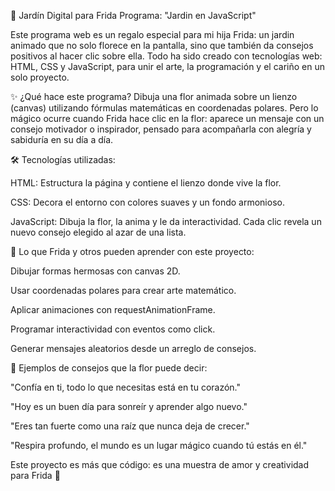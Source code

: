 🌸 Jardín Digital para Frida
Programa: "Jardin en JavaScript"

Este programa web es un regalo especial para mi hija Frida: un jardin animado que no solo florece en la pantalla, sino que también da consejos positivos al hacer clic sobre ella. Todo ha sido creado con tecnologías web: HTML, CSS y JavaScript, para unir el arte, la programación y el cariño en un solo proyecto.

✨ ¿Qué hace este programa?
Dibuja una flor animada sobre un lienzo (canvas) utilizando fórmulas matemáticas en coordenadas polares. Pero lo mágico ocurre cuando Frida hace clic en la flor: aparece un mensaje con un consejo motivador o inspirador, pensado para acompañarla con alegría y sabiduría en su día a día.

🛠️ Tecnologías utilizadas:

HTML: Estructura la página y contiene el lienzo donde vive la flor.

CSS: Decora el entorno con colores suaves y un fondo armonioso.

JavaScript: Dibuja la flor, la anima y le da interactividad. Cada clic revela un nuevo consejo elegido al azar de una lista.

🌼 Lo que Frida y otros pueden aprender con este proyecto:

Dibujar formas hermosas con canvas 2D.

Usar coordenadas polares para crear arte matemático.

Aplicar animaciones con requestAnimationFrame.

Programar interactividad con eventos como click.

Generar mensajes aleatorios desde un arreglo de consejos.

💬 Ejemplos de consejos que la flor puede decir:

"Confía en ti, todo lo que necesitas está en tu corazón."

"Hoy es un buen día para sonreír y aprender algo nuevo."

"Eres tan fuerte como una raíz que nunca deja de crecer."

"Respira profundo, el mundo es un lugar mágico cuando tú estás en él."

Este proyecto es más que código: es una muestra de amor y creatividad para Frida 🌟
